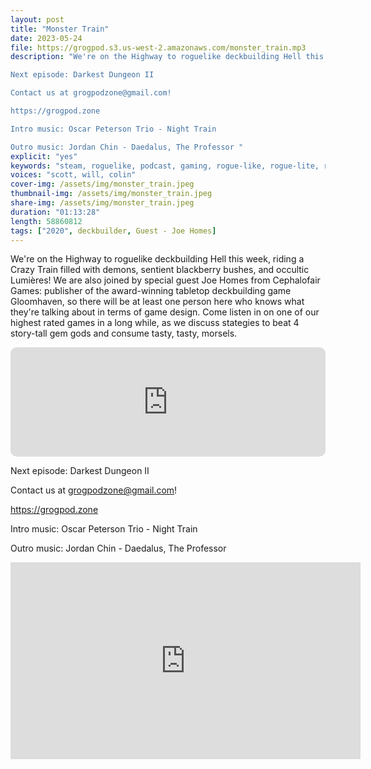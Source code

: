 ```yaml
---
layout: post
title: "Monster Train"
date: 2023-05-24
file: https://grogpod.s3.us-west-2.amazonaws.com/monster_train.mp3
description: "We're on the Highway to roguelike deckbuilding Hell this week, riding a Crazy Train filled with demons, sentient blackberry bushes, and occultic Lumières! We are also joined by special guest Joe Homes from Cephalofair Games: publisher of the award-winning tabletop deckbuilding game Gloomhaven, so there will be at least one person here who knows what they're talking about in terms of game design. Come listen in on one of our highest rated games in a long while, as we discuss stategies to beat 4 story-tall gem gods and consume tasty, tasty, morsels. 

Next episode: Darkest Dungeon II

Contact us at grogpodzone@gmail.com!

https://grogpod.zone

Intro music: Oscar Peterson Trio - Night Train

Outro music: Jordan Chin - Daedalus, The Professor "
explicit: "yes" 
keywords: "steam, roguelike, podcast, gaming, rogue-like, rogue-lite, roguelite"
voices: "scott, will, colin"
cover-img: /assets/img/monster_train.jpeg
thumbnail-img: /assets/img/monster_train.jpeg
share-img: /assets/img/monster_train.jpeg
duration: "01:13:28"
length: 58860812 
tags: ["2020", deckbuilder, Guest - Joe Homes]
---
```

We're on the Highway to roguelike deckbuilding Hell this week, riding a Crazy Train filled with demons, sentient blackberry bushes, and occultic Lumières! We are also joined by special guest Joe Homes from Cephalofair Games: publisher of the award-winning tabletop deckbuilding game Gloomhaven, so there will be at least one person here who knows what they're talking about in terms of game design. Come listen in on one of our highest rated games in a long while, as we discuss stategies to beat 4 story-tall gem gods and consume tasty, tasty, morsels. 

<iframe allow="autoplay *; encrypted-media *; fullscreen *; clipboard-write" frameborder="0" height="175" style="width:100%;max-width:660px;overflow:hidden;border-radius:10px;" sandbox="allow-forms allow-popups allow-same-origin allow-scripts allow-storage-access-by-user-activation allow-top-navigation-by-user-activation" src="https://embed.podcasts.apple.com/us/podcast/griftlands/id1650474911?i=1000612443225&theme=auto"></iframe>

Next episode: Darkest Dungeon II

Contact us at grogpodzone@gmail.com!

https://grogpod.zone

Intro music: Oscar Peterson Trio - Night Train

Outro music: Jordan Chin - Daedalus, The Professor

<div class="embed-responsive embed-responsive-16by9">
<iframe width="560" height="315" src="https://www.youtube.com/embed/xxxxxxx" title="YouTube video player" frameborder="0" allow="accelerometer; autoplay; clipboard-write; encrypted-media; gyroscope; picture-in-picture" allowfullscreen></iframe>
</div>
